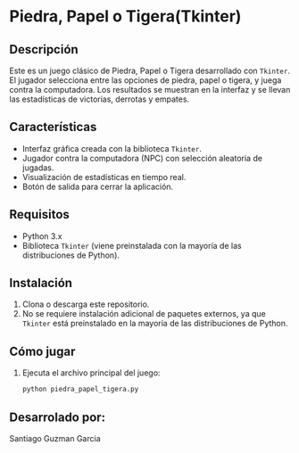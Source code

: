 # Piedra, Papel o Tigera(Tkinter)

## Descripción
Este es un juego clásico de Piedra, Papel o Tigera desarrollado con `Tkinter`. El jugador selecciona entre las opciones de piedra, papel o tigera, y juega contra la computadora. Los resultados se muestran en la interfaz y se llevan las estadísticas de victorias, derrotas y empates.

## Características
- Interfaz gráfica creada con la biblioteca `Tkinter`.
- Jugador contra la computadora (NPC) con selección aleatoria de jugadas.
- Visualización de estadísticas en tiempo real.
- Botón de salida para cerrar la aplicación.

## Requisitos
- Python 3.x
- Biblioteca `Tkinter` (viene preinstalada con la mayoría de las distribuciones de Python).

## Instalación
1. Clona o descarga este repositorio.
2. No se requiere instalación adicional de paquetes externos, ya que `Tkinter` está preinstalado en la mayoría de las distribuciones de Python.

## Cómo jugar
1. Ejecuta el archivo principal del juego:
   ```bash
   python piedra_papel_tigera.py
## Desarrolado por:
Santiago Guzman Garcia
